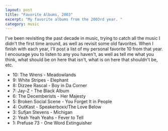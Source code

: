 ```yaml
---
layout: post
title: "Favorite Albums, 2003"
excerpt: "My favorite albums from the 2003rd year. "
category: music
---
```


I've been revisiting the past decade in music, trying to catch all the music I didn't the first time around, as well as revisit some old favorites. When I finish with each year, I'll post a list of my personal favorite 10 from that year. I encourage you to listen to any you haven't, as well as tell me what you think, what should be on here that isn't, what is on here that shouldn't be, etc.

* 10: The Wrens - Meadowlands
* 9: White Stripes - Elephant
* 8: Dizzee Rascal - Boy in Da Corner
* 7: Jay-Z - The Black Album
* 6: The Decemberists - Her Majesty
* 5: Broken Social Scene - You Forget It in People
* 4: OutKast - Speakerboxx/The Love Below 
* 3: Sufjan Stevens - Michigan
* 2: Yeah Yeah Yeahs - Fever to Tell
* 1: Prefuse 73 - One Word Extinguisher